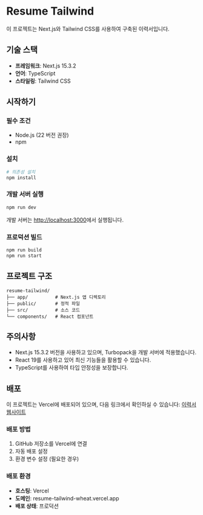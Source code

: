 # Resume Tailwind

이 프로젝트는 Next.js와 Tailwind CSS를 사용하여 구축된 이력서입니다.

## 기술 스택

- **프레임워크**: Next.js 15.3.2
- **언어**: TypeScript
- **스타일링**: Tailwind CSS

## 시작하기

### 필수 조건

- Node.js (22 버전 권장)
- npm

### 설치

```bash
# 의존성 설치
npm install
```

### 개발 서버 실행

```bash
npm run dev
```

개발 서버는 [http://localhost:3000](http://localhost:3000)에서 실행됩니다.

### 프로덕션 빌드

```bash
npm run build
npm run start
```

## 프로젝트 구조

```
resume-tailwind/
├── app/          # Next.js 앱 디렉토리
├── public/       # 정적 파일
├── src/          # 소스 코드
└── components/   # React 컴포넌트
```

## 주의사항

- Next.js 15.3.2 버전을 사용하고 있으며, Turbopack을 개발 서버에 적용했습니다.
- React 19를 사용하고 있어 최신 기능들을 활용할 수 있습니다.
- TypeScript를 사용하여 타입 안정성을 보장합니다.

## 배포

이 프로젝트는 Vercel에 배포되어 있으며, 다음 링크에서 확인하실 수 있습니다:
[이력서 웹사이트](https://resume-tailwind-wheat.vercel.app/)

### 배포 방법

1. GitHub 저장소를 Vercel에 연결
2. 자동 배포 설정
3. 환경 변수 설정 (필요한 경우)

### 배포 환경

- **호스팅**: Vercel
- **도메인**: resume-tailwind-wheat.vercel.app
- **배포 상태**: 프로덕션
